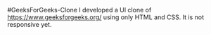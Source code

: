 #GeeksForGeeks-Clone
I developed a UI clone of https://www.geeksforgeeks.org/ using only HTML and CSS. It is not responsive yet.
